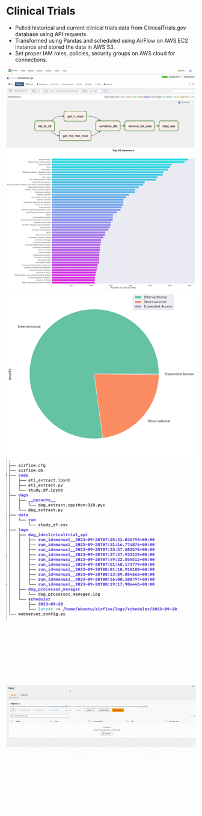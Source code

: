 # Clinical Trials 
- Pulled historical and current clinical trials data from ClinicalTrials.gov database using API requests.
- Transformed using Pandas and scheduled using AirFlow on AWS EC2 instance and stored the data in AWS S3.
- Set proper IAM roles, policies, security groups on AWS cloud for connections.
  
![png](images/airflow4.png)
![png](images/sponsors_bar.png)
![png](images/types_pie.png)
![png](images/tree.png)
![gif](images/airflow.gif)




 
